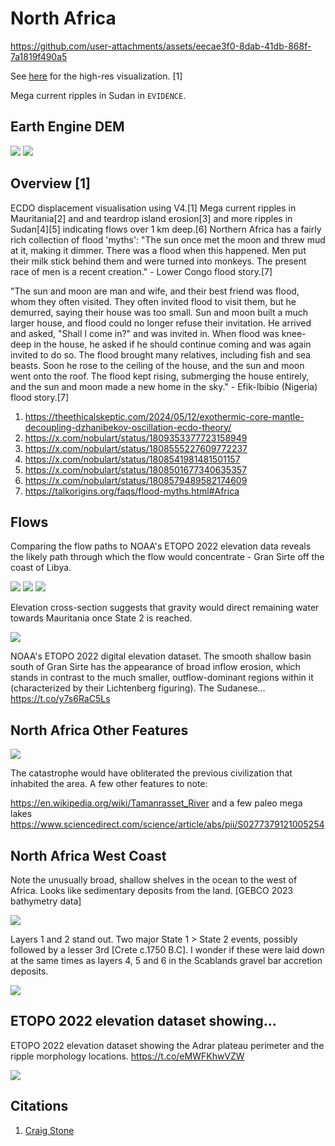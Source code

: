 # North Africa

https://github.com/user-attachments/assets/eecae3f0-8dab-41db-868f-7a1819f490a5

See [here](https://github.com/sovrynn/ecdo/tree/master/6-LITERATURE-MEDIA/nobulart/ecdo-visualizations) for the high-res visualization. [1]

Mega current ripples in Sudan in `EVIDENCE`.

## Earth Engine DEM

![](img/north-africa1.jpg)
![](img/north-africa2.jpg)

## Overview [1]

ECDO displacement visualisation using V4.[1] Mega current ripples in Mauritania[2] and and teardrop island erosion[3] and more ripples in Sudan[4][5] indicating flows over 1 km deep.[6] Northern Africa has a fairly rich collection of flood 'myths': "The sun once met the moon and threw mud at it, making it dimmer. There was a flood when this happened. Men put their milk stick behind them and were turned into monkeys. The present race of men is a recent creation." - Lower Congo flood story.[7]

"The sun and moon are man and wife, and their best friend was flood, whom they often visited. They often invited flood to visit them, but he demurred, saying their house was too small. Sun and moon built a much larger house, and flood could no longer refuse their invitation. He arrived and asked, "Shall I come in?" and was invited in. When flood was knee-deep in the house, he asked if he should continue coming and was again invited to do so. The flood brought many relatives, including fish and sea beasts. Soon he rose to the ceiling of the house, and the sun and moon went onto the roof. The flood kept rising, submerging the house entirely, and the sun and moon made a new home in the sky." - Efik-Ibibio (Nigeria) flood story.[7]

1. https://theethicalskeptic.com/2024/05/12/exothermic-core-mantle-decoupling-dzhanibekov-oscillation-ecdo-theory/
2. https://x.com/nobulart/status/1809353377723158949
3. https://x.com/nobulart/status/1808555227609772237
4. https://x.com/nobulart/status/1808541981481501157
5. https://x.com/nobulart/status/1808501677340635357
6. https://x.com/nobulart/status/1808579489582174609
7. https://talkorigins.org/faqs/flood-myths.html#Africa

## Flows

Comparing the flow paths to NOAA's ETOPO 2022 elevation data reveals the likely path through which the flow would concentrate - Gran Sirte off the coast of Libya.

![](img/na-flows1.jpg)
![](img/na-flows2.jpg)
![](img/na-flows3.jpg)

Elevation cross-section suggests that gravity would direct remaining water towards Mauritania once State 2 is reached.

![](img/na-flows4.jpg)

NOAA's ETOPO 2022 digital elevation dataset. The smooth shallow basin south of Gran Sirte has the appearance of broad inflow erosion, which stands in contrast to the much smaller, outflow-dominant regions within it (characterized by their Lichtenberg figuring). The Sudanese… https://t.co/y7s6RaC5Ls

## North Africa Other Features

![](img/na-features.jpg)

The catastrophe would have obliterated the previous civilization that inhabited the area.  A few other features to note:

https://en.wikipedia.org/wiki/Tamanrasset_River
and a few paleo mega lakes
https://www.sciencedirect.com/science/article/abs/pii/S0277379121005254

## North Africa West Coast

Note the unusually broad, shallow shelves in the ocean to the west of Africa. Looks like sedimentary deposits from the land. [GEBCO 2023 bathymetry data]

![](img/nawc1.jpg)

Layers 1 and 2 stand out. Two major State 1 > State 2 events, possibly followed by a lesser 3rd [Crete c.1750 B.C]. I wonder if these were laid down at the same times as layers 4, 5 and 6 in the Scablands gravel bar accretion deposits.

![](img/nawc2.jpg)

## ETOPO 2022 elevation dataset showing...

ETOPO 2022 elevation dataset showing the Adrar plateau perimeter and the ripple morphology locations. https://t.co/eMWFKhwVZW

![](img/1809357142903910458-GRwggBnXMAAf8NG.jpg)

## Citations

1. [Craig Stone](https://nobulart.com)
